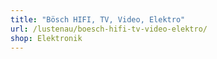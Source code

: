 ```yaml
---
title: "Bösch HIFI, TV, Video, Elektro"
url: /lustenau/boesch-hifi-tv-video-elektro/
shop: Elektronik
---
```

